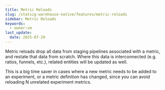 ```yaml
---
title: Metric Reloads
slug: /statsig-warehouse-native/features/metric-reloads
sidebar: Metric Reloads
keywords:
  - owner:vm
last_update:
  date: 2025-07-29
---
```


Metric reloads drop all data from staging pipelines associated with a metric, and restate that data from scratch. Where this data is interconnected (e.g. ratios, funnels, etc.), related entities will be updated as well.

This is a big time saver in cases where a new metric needs to be added to an experiment, or a metric definition has changed, since you can avoid reloading N unrelated experiment metrics.
